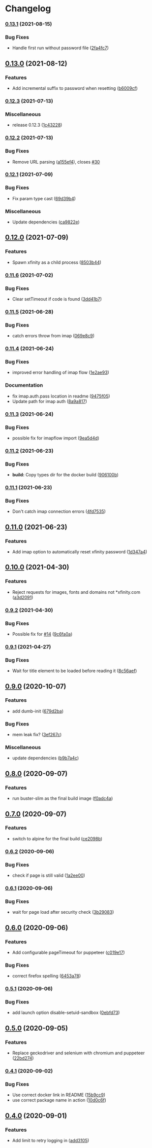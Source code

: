 # Changelog

### [0.13.1](https://www.github.com/zachowj/xfinity-data-usage/compare/v0.13.0...v0.13.1) (2021-08-15)


### Bug Fixes

* Handle first run without password file ([2fa4fc7](https://www.github.com/zachowj/xfinity-data-usage/commit/2fa4fc7fbeb8173a36e4e8023261757fa76e54c2))

## [0.13.0](https://www.github.com/zachowj/xfinity-data-usage/compare/v0.12.3...v0.13.0) (2021-08-12)


### Features

* Add incremental suffix to password when resetting ([b6009cf](https://www.github.com/zachowj/xfinity-data-usage/commit/b6009cf9e6b15e1db26c73dc204c079b0adaddc4))

### [0.12.3](https://www.github.com/zachowj/xfinity-data-usage/compare/v0.12.2...v0.12.3) (2021-07-13)


### Miscellaneous

* release 0.12.3 ([1c43228](https://www.github.com/zachowj/xfinity-data-usage/commit/1c43228cf4c08f4560c9644a668495e5cf0b6075))

### [0.12.2](https://www.github.com/zachowj/xfinity-data-usage/compare/v0.12.1...v0.12.2) (2021-07-13)


### Bug Fixes

* Remove URL parsing ([a155ef4](https://www.github.com/zachowj/xfinity-data-usage/commit/a155ef4b1cb87874056383ba64be70799c0ee6b7)), closes [#30](https://www.github.com/zachowj/xfinity-data-usage/issues/30)

### [0.12.1](https://www.github.com/zachowj/xfinity-data-usage/compare/v0.12.0...v0.12.1) (2021-07-09)


### Bug Fixes

* Fix param type cast ([69d39b4](https://www.github.com/zachowj/xfinity-data-usage/commit/69d39b4b75d100fdfe0b842c94c378a24687aec2))


### Miscellaneous

* Update dependencies ([ca9822e](https://www.github.com/zachowj/xfinity-data-usage/commit/ca9822e69a2c35a27910ff8db2b2a98589f48f93))

## [0.12.0](https://www.github.com/zachowj/xfinity-data-usage/compare/v0.11.6...v0.12.0) (2021-07-09)


### Features

* Spawn xfinity as a child process ([8503b44](https://www.github.com/zachowj/xfinity-data-usage/commit/8503b445dfbc6b1bad7d664a81cd0031561759a7))

### [0.11.6](https://www.github.com/zachowj/xfinity-data-usage/compare/v0.11.5...v0.11.6) (2021-07-02)


### Bug Fixes

* Clear setTimeout if code is found ([3dd41b7](https://www.github.com/zachowj/xfinity-data-usage/commit/3dd41b7ce7ce3559b820700233b13027963c3255))

### [0.11.5](https://www.github.com/zachowj/xfinity-data-usage/compare/v0.11.4...v0.11.5) (2021-06-28)


### Bug Fixes

* catch errors throw from imap ([069e8c9](https://www.github.com/zachowj/xfinity-data-usage/commit/069e8c9425f65c1d7d36b4573ff8e5e45e2d454c))

### [0.11.4](https://www.github.com/zachowj/xfinity-data-usage/compare/v0.11.3...v0.11.4) (2021-06-24)


### Bug Fixes

* improved error handling of imap flow ([1e2ae93](https://www.github.com/zachowj/xfinity-data-usage/commit/1e2ae93a7912f1f98baa230f4097f7466924a9ea))


### Documentation

* fix imap.auth.pass location in readme ([9475f05](https://www.github.com/zachowj/xfinity-data-usage/commit/9475f05aa02f73768ec5a4c184b35ce5e6e522d4))
* Update path for imap auth ([8a9a817](https://www.github.com/zachowj/xfinity-data-usage/commit/8a9a817bc498885751dd733141186bcd4eb13072))

### [0.11.3](https://www.github.com/zachowj/xfinity-data-usage/compare/v0.11.2...v0.11.3) (2021-06-24)


### Bug Fixes

* possible fix for imapflow import ([9ea5d4d](https://www.github.com/zachowj/xfinity-data-usage/commit/9ea5d4d23ec1c32a8f249507377eb1a88c44403c))

### [0.11.2](https://www.github.com/zachowj/xfinity-data-usage/compare/v0.11.1...v0.11.2) (2021-06-23)


### Bug Fixes

* **build:** Copy types dir for the docker build ([906100b](https://www.github.com/zachowj/xfinity-data-usage/commit/906100b0d54d6d78e3f9ba4750dc46fbb907971a))

### [0.11.1](https://www.github.com/zachowj/xfinity-data-usage/compare/v0.11.0...v0.11.1) (2021-06-23)


### Bug Fixes

* Don't catch imap connection errors ([4fd7535](https://www.github.com/zachowj/xfinity-data-usage/commit/4fd753523295bcf50658735f608fd027ddc70ab6))

## [0.11.0](https://www.github.com/zachowj/xfinity-data-usage/compare/v0.10.0...v0.11.0) (2021-06-23)


### Features

* Add imap option to automatically reset xfinity password ([1d347a4](https://www.github.com/zachowj/xfinity-data-usage/commit/1d347a4f3437be853bad17e58b5f3a49e5a3e076))

## [0.10.0](https://www.github.com/zachowj/xfinity-data-usage/compare/v0.9.2...v0.10.0) (2021-04-30)


### Features

* Reject requests for images, fonts and domains not *xfinity.com ([a3d2091](https://www.github.com/zachowj/xfinity-data-usage/commit/a3d20915177c39b7a965c2dbaec45d1e5185bc6f))

### [0.9.2](https://www.github.com/zachowj/xfinity-data-usage/compare/v0.9.1...v0.9.2) (2021-04-30)


### Bug Fixes

* Possible fix for [#14](https://www.github.com/zachowj/xfinity-data-usage/issues/14) ([9c6fa0a](https://www.github.com/zachowj/xfinity-data-usage/commit/9c6fa0a85e9ab3a09f36a97bacc00b931bdc387c))

### [0.9.1](https://www.github.com/zachowj/xfinity-data-usage/compare/v0.9.0...v0.9.1) (2021-04-27)


### Bug Fixes

* Wait for title element to be loaded before reading it ([8c56aef](https://www.github.com/zachowj/xfinity-data-usage/commit/8c56aef5270cde464717d6e008ab734fa0108c6a))

## [0.9.0](https://www.github.com/zachowj/xfinity-data-usage/compare/v0.8.0...v0.9.0) (2020-10-07)


### Features

* add dumb-init ([679d2ba](https://www.github.com/zachowj/xfinity-data-usage/commit/679d2ba596394b7e138325de08ac02d7c37b1719))


### Bug Fixes

* mem leak fix? ([3ef267c](https://www.github.com/zachowj/xfinity-data-usage/commit/3ef267ce18795af262a0588e5111f66a4f132eba))


### Miscellaneous

* update dependencies ([b9b7a4c](https://www.github.com/zachowj/xfinity-data-usage/commit/b9b7a4c0759e751f0df43f3405ac6f9fa51bbcb3))

## [0.8.0](https://www.github.com/zachowj/xfinity-data-usage/compare/v0.7.0...v0.8.0) (2020-09-07)


### Features

* run buster-slim as the final build image ([f0adc4a](https://www.github.com/zachowj/xfinity-data-usage/commit/f0adc4a4ab99f32bedbab3fa5ffd9212f1131fee))

## [0.7.0](https://www.github.com/zachowj/xfinity-data-usage/compare/v0.6.2...v0.7.0) (2020-09-07)


### Features

* switch to alpine for the final build ([ce2098b](https://www.github.com/zachowj/xfinity-data-usage/commit/ce2098b14f8fcaf35516931567598d0b8b737fd7))

### [0.6.2](https://www.github.com/zachowj/xfinity-data-usage/compare/v0.6.1...v0.6.2) (2020-09-06)


### Bug Fixes

* check if page is still valid ([1a2ee00](https://www.github.com/zachowj/xfinity-data-usage/commit/1a2ee00bd2a92afa9e1f3c0d6d75dec580dca662))

### [0.6.1](https://www.github.com/zachowj/xfinity-data-usage/compare/v0.6.0...v0.6.1) (2020-09-06)


### Bug Fixes

* wait for page load after security check ([3b29083](https://www.github.com/zachowj/xfinity-data-usage/commit/3b290831299aa815f1e2140bd9a30ea7d8c24920))

## [0.6.0](https://www.github.com/zachowj/xfinity-data-usage/compare/v0.5.1...v0.6.0) (2020-09-06)


### Features

* Add configurable pageTimeout for puppeteer ([c019e17](https://www.github.com/zachowj/xfinity-data-usage/commit/c019e173db98713eb5d89f110e34e95aa22d9040))


### Bug Fixes

* correct firefox spelling ([6453a78](https://www.github.com/zachowj/xfinity-data-usage/commit/6453a780ea00596f3e47bd54c5358535a0fa6f7b))

### [0.5.1](https://www.github.com/zachowj/xfinity-data-usage/compare/v0.5.0...v0.5.1) (2020-09-06)


### Bug Fixes

* add launch option disable-setuid-sandbox ([0ebfd73](https://www.github.com/zachowj/xfinity-data-usage/commit/0ebfd73b5395b10f88f170dbd293def7dd87492f))

## [0.5.0](https://www.github.com/zachowj/xfinity-data-usage/compare/v0.4.1...v0.5.0) (2020-09-05)


### Features

* Replace geckodriver and selenium with chromium and puppeteer ([22bd274](https://www.github.com/zachowj/xfinity-data-usage/commit/22bd2745c35a1655ae9bcc1eead20886c617e354))

### [0.4.1](https://www.github.com/zachowj/xfinity-data-usage/compare/v0.4.0...v0.4.1) (2020-09-02)


### Bug Fixes

* Use correct docker link in README ([15b9cc9](https://www.github.com/zachowj/xfinity-data-usage/commit/15b9cc961a2a6d490ae8b42456d440c884da5a83))
* use correct package name in action ([10d0c6f](https://www.github.com/zachowj/xfinity-data-usage/commit/10d0c6f6df96bfadb04905d372974f97afc2a3af))

## [0.4.0](https://www.github.com/zachowj/xfinity-data-usage/compare/v0.3.1...v0.4.0) (2020-09-01)


### Features

* Add limit to retry logging in ([add3105](https://www.github.com/zachowj/xfinity-data-usage/commit/add3105d41e7a01ffa1e3a4866ef3e2b1569b00d))
